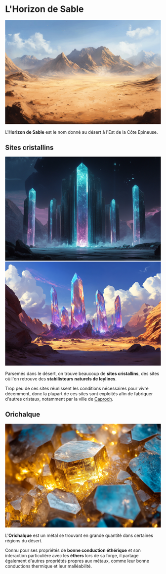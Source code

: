 # L'Horizon de Sable
![Desert](../../_images/desert.png)

L'**Horizon de Sable** est le nom donné au désert à l'Est de la Côte Epineuse.

## Sites cristallins
![Site cristallin](../../_images/desert_cristals.png)
![Site cristallin](../../_images/cristaldesert.png)

Parsemés dans le désert, on trouve beaucoup de **sites cristallins**, des sites où l'on retrouve des **stabilisteurs naturels de leylines**. 

Trop peu de ces sites réunissent les conditions nécessaires pour vivre décemment, donc la plupart de ces sites sont exploités afin de fabriquer d'autres cristaux, notamment par la ville de [Caproch](../VILLES/Caproch.md).

## Orichalque
![Orichalque](../../_images/orichalque.png)

L'**Orichalque** est un métal se trouvant en grande quantité dans certaines régions du désert.

Connu pour ses propriétés de **bonne conduction éthérique** et son interaction particulière avec les **éthers** lors de sa forge, il partage également d'autres propriétés propres aux métaux, comme leur bonne conductions thermique et leur malléabilité.